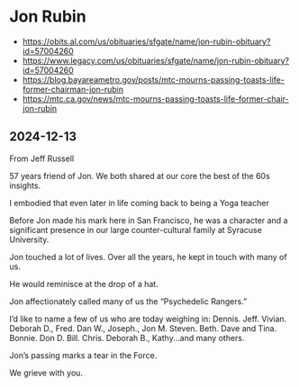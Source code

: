 # Jon Rubin

* https://obits.al.com/us/obituaries/sfgate/name/jon-rubin-obituary?id=57004260
* https://www.legacy.com/us/obituaries/sfgate/name/jon-rubin-obituary?id=57004260
* https://blog.bayareametro.gov/posts/mtc-mourns-passing-toasts-life-former-chairman-jon-rubin
* https://mtc.ca.gov/news/mtc-mourns-passing-toasts-life-former-chair-jon-rubin


## 2024-12-13

From Jeff Russell


57 years friend of Jon.
We both shared at our core the best of the 60s insights.

I embodied that even later in life coming back to being a Yoga teacher

Before Jon made his mark here in San Francisco, he was a character and a significant presence in our large counter-cultural family at Syracuse University.

Jon touched a lot of lives. Over all the years, he kept in touch with many of us.

He would reminisce at the drop of a hat.

Jon affectionately called many of us the “Psychedelic Rangers.”

I’d like to name a few of us who are today weighing in: Dennis. Jeff. Vivian. Deborah D., Fred. Dan W., Joseph., Jon M. Steven. Beth. Dave and Tina. Bonnie. Don D. Bill. Chris. Deborah B., Kathy...and many others.

Jon’s passing marks a tear in the Force.

We grieve with you.

